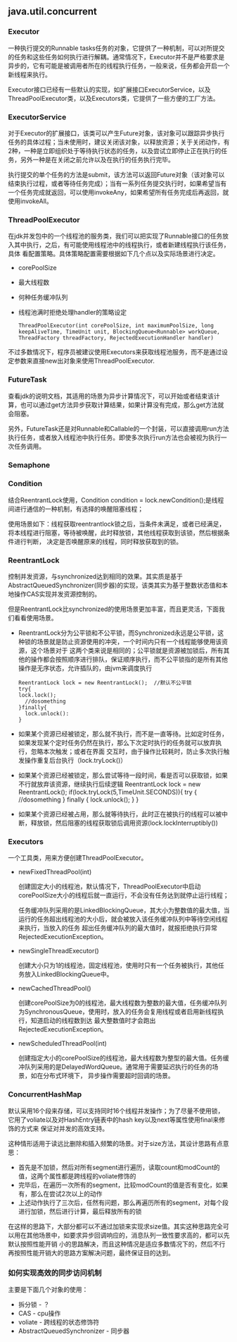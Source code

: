  ## java.util.concurrent

 ### Executor

 一种执行提交的Runnable tasks任务的对象，它提供了一种机制，可以对所提交的任务和这些任务如何执行进行解耦。通常情况下，Executor并不是严格要求是异步的，它有可能是被调用者所在的线程执行任务，一般来说，任务都会开启一个新线程来执行。

 Executor接口已经有一些默认的实现，如扩展接口ExecutorService，以及ThreadPoolExecutor类，以及Executors类，它提供了一些方便的工厂方法。


 ### ExecutorService

 对于Executor的扩展接口，该类可以产生Future对象，该对象可以跟踪异步执行任务的具体过程；当未使用时，建议关闭该对象，以释放资源；关于关闭动作，有2种，一种是立即组织处于等待执行状态的任务，以及尝试立即停止正在执行的任务，另外一种是在关闭之前允许以及在执行的任务执行完毕。

 执行提交的单个任务的方法是submit，该方法可以返回Future对象（该对象可以结束执行过程，或者等待任务完成）；当有一系列任务提交执行时，如果希望当有一个任务完成就返回，可以使用invokeAny，如果希望所有任务完成后再返回，就使用invokeAll。


 ### ThreadPoolExecutor

 在jdk并发包中的一个线程池的服务类，我们可以把实现了Runnable接口的任务放入其中执行，之后，有可能使用线程池中的线程执行，或者新建线程执行该任务，具体
 看配置策略。具体策略配置需要根据如下几个点以及实际场景进行决定。

  * corePoolSize
  * 最大线程数
  * 何种任务缓冲队列
  * 线程池满时拒绝处理handler的策略设定

        ThreadPoolExecutor(int corePoolSize, int maximumPoolSize, long keepAliveTime, TimeUnit unit, BlockingQueue<Runnable> workQueue, ThreadFactory threadFactory, RejectedExecutionHandler handler)

不过多数情况下，程序员被建议使用Executors来获取线程池服务，而不是通过设定参数来直接new出对象来使用ThreadPoolExecutor.


 ### FutureTask

 查看jdk的说明文档，其适用的场景为异步计算情况下，可以开始或者结束该计算，也可以通过get方法异步获取计算结果，如果计算没有完成，那么get方法就会阻塞。

 另外，FutureTask还是对Runnable和Callable的一个封装，可以直接调用run方法执行任务，或者放入线程池中执行任务。即使多次执行run方法也会被视为执行一次任务调用。


 ### Semaphone


 ### Condition

 结合ReentrantLock使用，Condition condition = lock.newCondition();是线程间进行通信的一种机制，有选择的唤醒阻塞线程；

 使用场景如下：线程获取reentrantlock锁之后，当条件未满足，或者已经满足，将本线程进行阻塞，等待被唤醒，此时释放锁，其他线程获取到该锁，然后根据条件进行判断，
 决定是否唤醒原来的线程，同时释放获取到的锁。


 ### ReentrantLock

 控制并发资源，与synchronized达到相同的效果。其实质是基于AbstractQueuedSynchronizer(同步器)的实现，该类其实为基于整数状态值和本地操作CAS实现并发资源控制的。

 但是ReentrantLock比synchronized的使用场景更加丰富，而且更灵活，下面我们看看使用场景。

  * ReentrantLock分为公平锁和不公平锁，而Synchronized永远是公平锁，这种锁的场景就是防止资源使用的冲突，一个时间内只有一个线程能够使用该资源，这个场景对于
  这两个类来说是相同的；公平锁就是资源被加锁后，所有其他的操作都会按照顺序进行排队，保证顺序执行，而不公平锁指的是所有其他操作是无序状态，允许插队的，由jvm来调度执行

        ReentrantLock lock = new ReentrantLock();  //默认不公平锁
        try{
        lock.lock();
          //dosomething
        }finally{
          lock.unlock():
        }

  * 如果某个资源已经被锁定，那么就不执行，而不是一直等待。比如定时任务，如果发现某个定时任务仍然在执行，那么下次定时执行的任务就可以放弃执行，忽略本次触发；或者在界面
  交互时，由于操作比较耗时，防止多次执行触发操作重复后台执行（lock.tryLock()）

  * 如果某个资源已经被锁定，那么尝试等待一段时间，看是否可以获取锁，如果不行就放弃该资源，继续执行后续逻辑
        ReentrantLock lock = new ReentrantLock();
        if(lock.tryLock(5,TimeUnit.SECONDS)){
           try {
             //dosomething
           } finally {
               lock.unlock();
           }
        }

  * 如果某个资源已经被占用，那么就等待执行，此时正在被执行的线程可以被中断，释放锁，然后阻塞的线程获取锁后调用资源(lock.lockInterruptibly())  


 ### Executors

 一个工具类，用来方便创建ThreadPoolExecutor。

  * newFixedThreadPool(int)

    创建固定大小的线程池，默认情况下，ThreadPoolExecutor中启动corePoolSize大小的线程后就一直运行，不会没有任务达到就停止运行线程；

    任务缓冲队列采用的是LinkedBlockingQueue，其大小为整数值的最大值，当运行的任务超出线程池的大小后，就会被放入该任务缓冲队列中等待空闲线程来执行，当放入的任务
    超出任务缓冲队列的最大值时，就报拒绝执行异常RejectedExecutionException。

  * newSingleThreadExecutor()

    创建大小只为1的线程池，固定线程池，使用时只有一个任务被执行，其他任务放入LinkedBlockingQueue中。

  * newCachedThreadPool()

    创建corePoolSize为0的线程池，最大线程数为整数的最大值，任务缓冲队列为SynchronousQueue，使用时，放入的任务会复用线程或者启用新线程执行，知道启动的线程数到达
    最大整数值时才会跑出RejectedExecutionException。

  * newScheduledThreadPool(int)

    创建指定大小的corePoolSize的线程池，最大线程数为整型的最大值。任务缓冲队列采用的是DelayedWordQueue。通常用于需要延迟执行的任务的场景，如在分布式环境下，
    异步操作需要超时回调的场景。


 ### ConcurrentHashMap

 默认采用16个段来存储，可以支持同时16个线程并发操作；为了尽量不使用锁，它用了voliate以及对HashEntry链表中的hash key以及next等属性使用final来修饰的方式来
 保证对并发的高效支持。

 这种情形适用于读远比删除和插入频繁的场景。对于size方法，其设计思路有点意思：

 * 首先是不加锁，然后对所有segment进行遍历，读取count和modCount的值，这两个属性都是跨线程的voliate修饰的
 * 完毕后，在遍历一次所有的segment，比较modCount的值是否有变化，如果有，那么在尝试2次以上的动作
 * 上述动作执行了三次后，任然有问题，那么再遍历所有的segment，对每个段进行加锁，然后进行计算，最后释放所有的锁


 在这样的思路下，大部分都可以不通过加锁来实现求size值。其实这种思路完全可以用在其他场景中，如要求异步回调响应的，消息队列一致性要求高的，都可以先默认按照性能开销
 小的思路解决，而且这种情况是适应多数情况下的，然后不行再按照性能开销大的思路方案解决问题，最终保证目的达到。


 ### 如何实现高效的同步访问机制

 主要是下面几个对象的使用：

 * 拆分锁 - ？
 * CAS - cpu操作
 * voliate - 跨线程的状态修饰符
 * AbstractQueuedSynchronizer - 同步器
